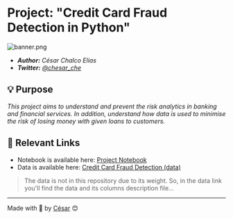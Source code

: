 # Project: "Credit Card Fraud Detection in Python"

![banner.png](https://mercobank.com/assets/frontend/img/pages/fp.png)


- ***Author:*** *César Chalco Elias*
- ***Twitter:*** *[@chesar_che](https://twitter.com/chesar_che)*

## 💡 Purpose

*This project aims to understand and prevent the risk analytics in banking and financial services. In addition, understand how data is used to minimise the risk of losing money with given loans to customers.*

## 🔗 Relevant Links

- Notebook is available here: [Project Notebook](https://github.com/Chesar832/Fraud_Detection_in_Python/blob/main/Notebook.ipynb)
- Data is available here: [Credit Card Fraud Detection (data)](https://www.kaggle.com/mishra5001/credit-card?select=application_data.csv)

> The data is not in this repository due to its weight. So, in the data link you'll find the data and its columns description file...


--------------------------------------------------------------------

Made with 💙 by [César](https://github.com/Chesar832) 😊